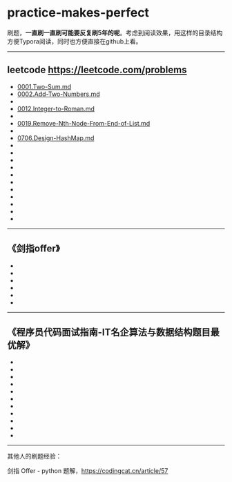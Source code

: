 # practice-makes-perfect
刷题，**一直刷一直刷可能要反复刷5年的呢**。考虑到阅读效果，用这样的目录结构方便Typora阅读，同时也方便直接在github上看。

---

## leetcode https://leetcode.com/problems
- [0001.Two-Sum.md](./leetcode/0001.Two-Sum.md)
- [0002.Add-Two-Numbers.md](./leetcode/0002.Add-Two-Numbers.md)
- [](./leetcode/)
- [0012.Integer-to-Roman.md](./leetcode/0012.Integer-to-Roman.md)
- [](./leetcode/)
- [0019.Remove-Nth-Node-From-End-of-List.md](./leetcode/0019.Remove-Nth-Node-From-End-of-List.md)
- [](./leetcode/)
- [0706.Design-HashMap.md](./leetcode/0706.Design-HashMap.md)
- [](./leetcode/)
- [](./leetcode/)
- [](./leetcode/)
- [](./leetcode/)
- [](./leetcode/)
- [](./leetcode/)
- [](./leetcode/)
- [](./leetcode/)
- [](./leetcode/)
- [](./leetcode/)
- [](./leetcode/)

---
## 《剑指offer》
- [](./剑指offer/)
- [](./剑指offer/)
- [](./剑指offer/)
- [](./剑指offer/)
- [](./剑指offer/)
- [](./剑指offer/)

---
## 《程序员代码面试指南-IT名企算法与数据结构题目最优解》
- [](./程序员代码面试指南/)
- [](./程序员代码面试指南/)
- [](./程序员代码面试指南/)
- [](./程序员代码面试指南/)
- [](./程序员代码面试指南/)
- [](./程序员代码面试指南/)
- [](./程序员代码面试指南/)
- [](./程序员代码面试指南/)
- [](./程序员代码面试指南/)
- [](./程序员代码面试指南/)
- [](./程序员代码面试指南/)

---
其他人的刷题经验：

剑指 Offer - python 题解，https://codingcat.cn/article/57


